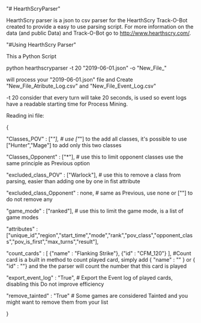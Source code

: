 "# HearthScryParser" 

HearthScry parser is a json to csv parser for the HearthScry Track-O-Bot created to provide a easy to use parsing script.
For more information on the data (and public Data) and Track-O-Bot go to <a href="http://www.hearthscry.com/">http://www.hearthscry.com/</a>.

"#Using HearthScry Parser"

This a Python Script

python hearthscryparser -t 20 "2019-06-01.json" -o "New_File_"

will process your "2019-06-01.json" file and Create "New_File_Atribute_Log.csv" and  "New_File_Event_Log.csv"

-t 20 consider that every turn will take 20 seconds, is used so event logs have a readable starting time for Process Mining.

Reading ini file:

{

  "Classes_POV" : ["*"],   # use ["*"] to the add all classes, it's possible to use ["Hunter","Mage"] to add only this two classes
  
  "Classes_Opponent" : ["*"], # use this to limit opponent classes use the same principle as Previous option
    
  "excluded_class_POV" : ["Warlock"], # use this to remove a class from parsing, easier than adding one by one in fist attribute
  
  "excluded_class_Opponent" : none, # same as Previous, use none or [""] to do not remove any
  
  "game_mode" : ["ranked"], # use this to limit the game mode, is a list of game modes
  
  "attributes" : ["unique_id","region","start_time","mode","rank","pov_class","opponent_class","pov_is_first","max_turns","result"],
  
  "count_cards" : [
    {"name" :  "Flanking Strike"},
    {"id" :  "CFM_120"}
  ], #Count card is a built in method to count played card, simply add { "name" : "<card name>" } or { "id" : "<card id>"} and the the parser will count the number that this card is played
  
  "export_event_log" : "True", # Export the Event log of played cards, disabling this Do not improve efficiency
  
  "remove_tainted" : "True" # Some games are considered Tainted and you might want to remove them from your list
  
}